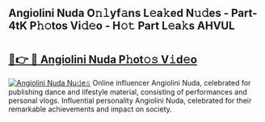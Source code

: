 ## Angiolini Nuda O𝚗𝚕yf𝚊ns L𝚎a𝚔ed N𝚞𝚍es - Part-4tK P𝚑𝚘tos Vi𝚍𝚎o - H𝚘𝚝 Part L𝚎a𝚔s AHVUL

# <h2><a href="http://kf2c9um.oniu.top/?m=Angiolini+Nuda">🔗👉 🔴 Angiolini Nuda P𝚑ot𝚘𝚜 V𝚒d𝚎o</a></h2>

[![Angiolini Nuda Nu𝚍e𝚜](https://i.imgur.com/0qMVB7G.gif)](http://kf2c9um.oniu.top/?m=Angiolini+Nuda)
Online influencer Angiolini Nuda, celebrated for publishing dance and lifestyle material, consisting of performances and personal vlogs. Influential personality Angiolini Nuda, celebrated for their remarkable achievements and impact on society.  
